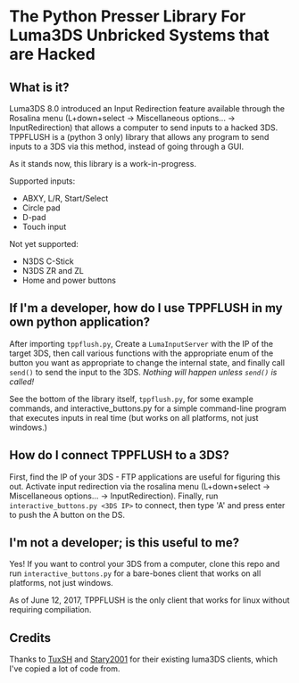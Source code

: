 # The Python Presser Library For Luma3DS Unbricked Systems that are Hacked

## What is it?

Luma3DS 8.0 introduced an Input Redirection feature available through the Rosalina menu (L+down+select -> Miscellaneous options... -> InputRedirection) that allows a computer to send inputs to a hacked 3DS. TPPFLUSH is a (python 3 only) library that allows any program to send inputs to a 3DS via this method, instead of going through a GUI.

As it stands now, this library is a work-in-progress.

Supported inputs:
* ABXY, L/R, Start/Select
* Circle pad
* D-pad
* Touch input

Not yet supported:
* N3DS C-Stick
* N3DS ZR and ZL
* Home and power buttons

## If I'm a developer, how do I use TPPFLUSH in my own python application?

After importing `tppflush.py`, Create a `LumaInputServer` with the IP of the target 3DS, then call various functions with the appropriate enum of the button you want as appropriate to change the internal state, and finally call `send()` to send the input to the 3DS. *Nothing will happen unless `send()` is called!*

See the bottom of the library itself, `tppflush.py`, for some example commands, and interactive_buttons.py for a simple command-line program that executes inputs in real time (but works on all platforms, not just windows.)

## How do I connect TPPFLUSH to a 3DS?

First, find the IP of your 3DS - FTP applications are useful for figuring this out. Activate input redirection via the rosalina menu (L+down+select -> Miscellaneous options... -> InputRedirection). Finally, run `interactive_buttons.py <3DS IP>` to connect, then type 'A' and press enter to push the A button on the DS.

## I'm not a developer; is this useful to me?

Yes! If you want to control your 3DS from a computer, clone this repo and run `interactive_buttons.py` for a bare-bones client that works on all platforms, not just windows.

As of June 12, 2017, TPPFLUSH is the only client that works for linux without requiring compiliation. 

## Credits

Thanks to [TuxSH](https://github.com/TuxSH/InputRedirectionClient-Qt) and [Stary2001](https://github.com/Stary2001/InputClient-SDL) for their existing luma3DS clients, which I've copied a lot of code from.
